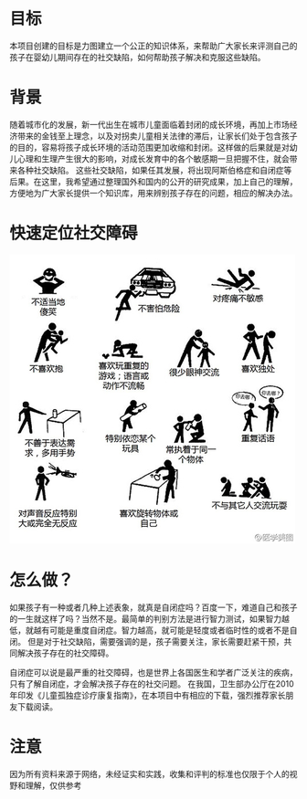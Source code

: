 # 目标
  本项目创建的目标是力图建立一个公正的知识体系，来帮助广大家长来评测自己的孩子在婴幼儿期间存在的社交缺陷，如何帮助孩子解决和克服这些缺陷。

# 背景
  随着城市化的发展，新一代出生在城市儿童面临着封闭的成长环境，再加上市场经济带来的金钱至上理念，以及对拐卖儿童相关法律的滞后，让家长们处于包含孩子的目的，容易将孩子成长环境的活动范围更加收缩和封闭。这样做的后果就是对幼儿心理和生理产生很大的影响，对成长发育中的各个敏感期一旦把握不住，就会带来各种社交缺陷。
  这些社交缺陷，如果任其发展，将出现阿斯伯格症和自闭症等后果。在这里，我希望通过整理国外和国内的公开的研究成果，加上自己的理解，方便地为广大家长提供一个知识库，用来辨别孩子存在的问题，相应的解决办法。

# 快速定位社交障碍
![image](https://github.com/hearttower/face-social-communication-disorder/blob/master/images/autism%20detect.jpg)

# 怎么做？
  如果孩子有一种或者几种上述表象，就真是自闭症吗？百度一下，难道自己和孩子的一生就这样了吗？当然不是。最简单的判别方法是进行智力测试，如果智力越低，就越有可能是重度自闭症。智力越高，就可能是轻度或者临时性的或者不是自闭。
  但是对于社交缺陷，需要强调的是，孩子需要关注，家长需要赶紧干预，共同解决孩子存在的社交障碍。
  
  自闭症可以说是最严重的社交障碍，也是世界上各国医生和学者广泛关注的疾病，只有了解自闭症，才会解决孩子存在的社交问题。
  在我国，卫生部办公厅在2010年印发《儿童孤独症诊疗康复指南》，在本项目中有相应的下载，强烈推荐家长朋友下载阅读。

# 注意
  因为所有资料来源于网络，未经证实和实践，收集和评判的标准也仅限于个人的视野和理解，仅供参考




